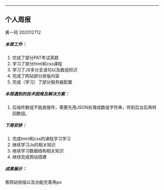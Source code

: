 

---

## 个人周报

黄一珂 202012712



##### 本周工作：

1. 完成了部分PAT考试真题
2. 学习了部分html和css课程
3. 学习了JS多分支语句以及数组知识
4. 完成了网站部分排版内容
5. 完成（学习）了部分服务器配置


##### 本周遇到的技术困难及解决方案：

1. 后端传数组不能直接传，需要先用JSON处理成数组字符串，传到后台后再转回数组。

##### 下周安排：

1. 完成html和css的课程学习学习
2. 继续学习Js的相关知识
3. 继续学习数据结构相关知识
4. 继续完成网站搭建

##### 成果展示：
等网站排版以及功能完善再po

